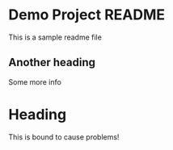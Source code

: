 # Demo Project README

This is a sample readme file

## Another heading

Some more info

# Heading

This is bound to cause problems!

